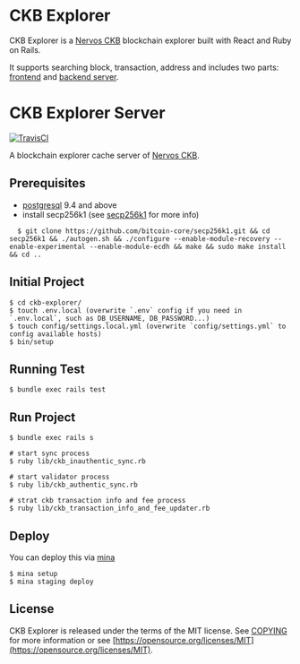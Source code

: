 # CKB Explorer
CKB Explorer is a [Nervos CKB](https://github.com/nervosnetwork/ckb) blockchain explorer built with React and Ruby on Rails.

It supports searching block, transaction, address and includes two parts: [frontend](https://github.com/nervosnetwork/ckb-explorer-frontend) and [backend server](https://github.com/nervosnetwork/ckb-explorer).

# CKB Explorer Server
[![TravisCI](https://travis-ci.com/nervosnetwork/ckb-explorer.svg?branch=develop)](https://travis-ci.com/nervosnetwork/ckb-explorer)

A blockchain explorer cache server of [Nervos CKB](https://github.com/nervosnetwork/ckb).

## Prerequisites

- [postgresql](https://www.postgresql.org/) 9.4 and above
- install secp256k1 (see [secp256k1](https://github.com/bitcoin-core/secp256k1.git) for more info)

```shell
  $ git clone https://github.com/bitcoin-core/secp256k1.git && cd secp256k1 && ./autogen.sh && ./configure --enable-module-recovery --enable-experimental --enable-module-ecdh && make && sudo make install && cd ..
```

## Initial Project

```shell
$ cd ckb-explorer/
$ touch .env.local (overwrite `.env` config if you need in `.env.local`, such as DB_USERNAME, DB_PASSWORD...)
$ touch config/settings.local.yml (overwrite `config/settings.yml` to config available hosts)
$ bin/setup
```

## Running Test

```shell
$ bundle exec rails test
```

## Run Project

```shell
$ bundle exec rails s

# start sync process
$ ruby lib/ckb_inauthentic_sync.rb

# start validator process
$ ruby lib/ckb_authentic_sync.rb

# strat ckb transaction info and fee process
$ ruby lib/ckb_transaction_info_and_fee_updater.rb
```

## Deploy

You can deploy this via [mina](https://github.com/mina-deploy/mina)

```shell
$ mina setup
$ mina staging deploy
```

## License

CKB Explorer is released under the terms of the MIT license. See [COPYING](COPYING) for more information or see [https://opensource.org/licenses/MIT](https://opensource.org/licenses/MIT).


